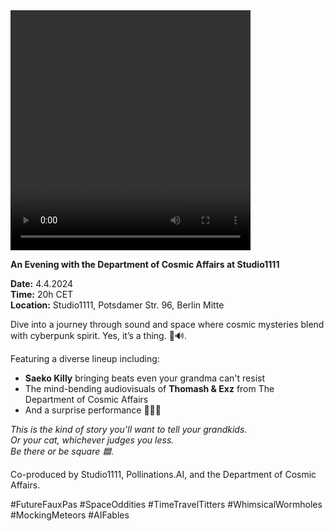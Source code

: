 <video controls width="384" height="384">
  <source src="https://github.com/pollinations/pollinations/raw/master/app/src/assets/videos/doca_studio1111.mov" type="video/mp4">
  Your browser does not support the video tag.
</video>

**An Evening with the Department of Cosmic Affairs at Studio1111**

**Date:** 4.4.2024  
**Time:** 20h CET  
**Location:** Studio1111, Potsdamer Str. 96, Berlin Mitte

Dive into a journey through sound and space where cosmic mysteries blend with cyberpunk spirit. Yes, it’s a thing. 🎨🔊.

Featuring a diverse lineup including:  
- **Saeko Killy** bringing beats even your grandma can't resist  
- The mind-bending audiovisuals of **Thomash & Exz** from The Department of Cosmic Affairs  
- And a surprise performance 🌌🎨🎶

*This is the kind of story you’ll want to tell your grandkids.*   
*Or your cat, whichever judges you less.*  
*Be there or be square 🟦.*

Co-produced by Studio1111, Pollinations.AI, and the Department of Cosmic Affairs.

\#FutureFauxPas \#SpaceOddities \#TimeTravelTitters \#WhimsicalWormholes \#MockingMeteors \#AIFables
